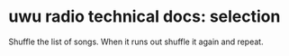 # uwu radio technical docs: selection

Shuffle the list of songs. When it runs out shuffle it again and repeat.